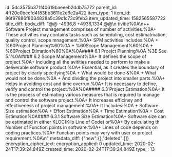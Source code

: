 id: 5dc3575b371f40619baeeeb2ddb75772
parent_id: 4ff20e0becfd4f83bb3611e2e6e2a422
item_type: 1
item_id: 86f97886f8034828a5c39c1c73c9feb3
item_updated_time: 1582565587722
title_diff: 
body_diff: "@@ -4936,8 +4936,1334 @@\n tivitie%0A\n++ Software Project management comprises of number of activities.%0A+ These activities may contains tasks such as scheduling, cost estimatmation, quality control, scope mnagement.%0A+ SPM activities includes:%0A  + %60Project Planning%60%0A  + %60Scope Management%60%0A  + %60Project Etimation%60%0A%0A#### 6.1 Proejct Planning%0A  %3E See 5.1%0A#### 6.2 Scope Management%0A+ It defines the scope of project.%0A+ Including all the avitities needed to perform to make a deliverable software product.%0A+ Essential, as it creates the boundary of project by clearly specifying%0A  + What would be done &%0A  + What would not  be done.%0A  + And dividing the project into smaller parts.%0A+ Helps in avoiding cost and time overrun.%0A+ It is necessary to define, verify and control the project.%0A%0A#### 6.3 Project Estimation%0A+ It is the process of estimating various measures that is required to manage and control the software project.%0A+ It increases efficiney and effectiveness of project management.%0A+ It Includes:%0A  + Software Size estimation%0A  + Effort Estimation%0A  + Time Estimation%0A  + Cost Estimation%0A#### 6.3.1 Software Size Estimation%0A+ Software size can be estimated in either KLOC(Kilo Line of Code) or%0A+ By calculating th Number of Function points in software.%0A+ Lines of code depends on coding practices.%0A+ Function points may very with user or project requirement.%0A\n"
metadata_diff: {"new":{},"deleted":[]}
encryption_cipher_text: 
encryption_applied: 0
updated_time: 2020-02-24T17:39:24.849Z
created_time: 2020-02-24T17:39:24.849Z
type_: 13